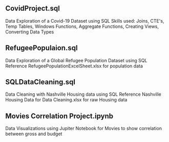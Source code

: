 CovidProject.sql 
-------------------
Data Exploration of a Covid-19 Dataset using SQL
Skills used: Joins, CTE's, Temp Tables, Windows Functions, Aggregate Functions, Creating Views, Converting Data Types

RefugeePopulaion.sql
-------------------
Data Exploration of a Global Refugee Population Dataset using SQL
Reference RefugeePopulationExcelSheet.xlsx for population data

SQLDataCleaning.sql
-------------------
Data Cleaning with Nashville Housing data using SQL
Reference Nashville Housing Data for Data Cleaning.xlsx for raw Housing data

Movies Correlation Project.ipynb
-------------------
Data Visualizations using Jupiter Notebook for Movies to show correlation between gross and budget
